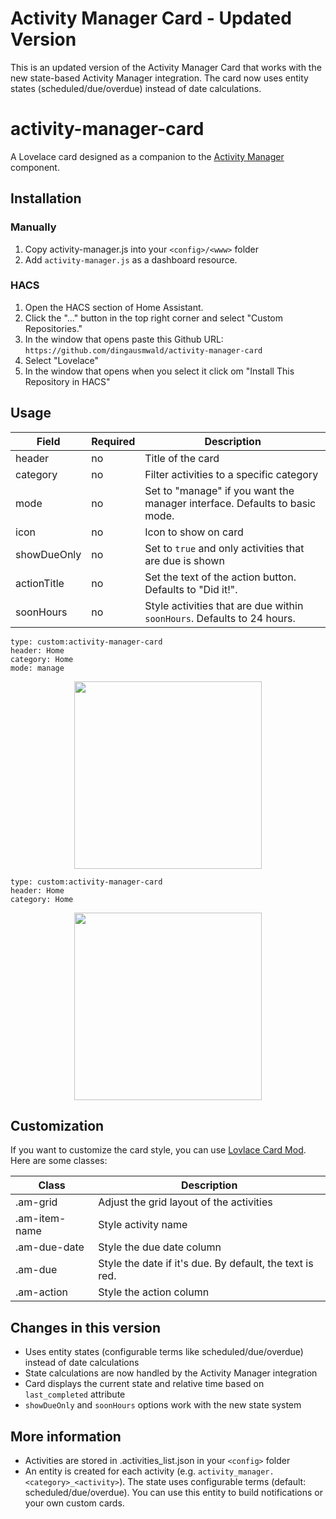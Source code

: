 # Activity Manager Card - Updated Version

This is an updated version of the Activity Manager Card that works with the new state-based Activity Manager integration. The card now uses entity states (scheduled/due/overdue) instead of date calculations.

# activity-manager-card

A Lovelace card designed as a companion to the [Activity Manager](https://github.com/dingausmwald/activity-manager) component.

## Installation

### Manually

1. Copy activity-manager.js into your `<config>/<www>` folder
2. Add `activity-manager.js` as a dashboard resource.

### HACS

1. Open the HACS section of Home Assistant.
2. Click the "..." button in the top right corner and select "Custom Repositories."
3. In the window that opens paste this Github URL: `https://github.com/dingausmwald/activity-manager-card`
4. Select "Lovelace"
5. In the window that opens when you select it click om "Install This Repository in HACS"

## Usage

| Field       | Required | Description                                                                |
| ----------- | -------- | -------------------------------------------------------------------------- |
| header      | no       | Title of the card                                                          |
| category    | no       | Filter activities to a specific category                                   |
| mode        | no       | Set to "manage" if you want the manager interface. Defaults to basic mode. |
| icon        | no       | Icon to show on card                                                       |
| showDueOnly | no       | Set to `true` and only activities that are due is shown                    |
| actionTitle | no       | Set the text of the action button. Defaults to "Did it!".                  |
| soonHours   | no       | Style activities that are due within `soonHours`. Defaults to 24 hours.    |

```
type: custom:activity-manager-card
header: Home
category: Home
mode: manage
```

<p align="center">
  <img width="300" src="images/manager.png">
</p>

```
type: custom:activity-manager-card
header: Home
category: Home
```

<p align="center">
  <img width="300" src="images/basic.png">
</p>

## Customization

If you want to customize the card style, you can use [Lovlace Card Mod](https://github.com/thomasloven/lovelace-card-mod). Here are some classes:

| Class         | Description                                              |
| ------------- | -------------------------------------------------------- |
| .am-grid      | Adjust the grid layout of the activities                 |
| .am-item-name | Style activity name                                      |
| .am-due-date  | Style the due date column                                |
| .am-due       | Style the date if it's due. By default, the text is red. |
| .am-action    | Style the action column                                  |

## Changes in this version

-   Uses entity states (configurable terms like scheduled/due/overdue) instead of date calculations
-   State calculations are now handled by the Activity Manager integration
-   Card displays the current state and relative time based on `last_completed` attribute
-   `showDueOnly` and `soonHours` options work with the new state system

## More information

-   Activities are stored in .activities_list.json in your `<config>` folder
-   An entity is created for each activity (e.g. `activity_manager.<category>_<activity>`). The state uses configurable terms (default: scheduled/due/overdue). You can use this entity to build notifications or your own custom cards.
